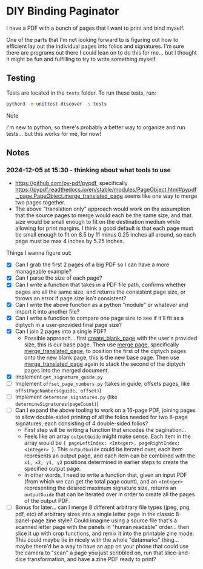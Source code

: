 # DIY Binding Paginator

I have a PDF with a bunch of pages that I want to print and bind myself.

One of the parts that I'm not looking forward to is figuring out how to efficient lay out the individual pages into folios and signatures. I'm sure there are programs out there I could lean on to do this for me... but I thought it might be fun and fulfilling to try to write something myself.

## Testing

Tests are located in the `tests` folder. To run these tests, run:

```bash
python3 -m unittest discover -s tests
```

> [!NOTE]
> I'm new to python, so there's probably a better way to organize and run tests... but this works for me, for now!

## Notes

### 2024-12-05 at 15:30 - thinking about what tools to use

- <https://github.com/py-pdf/pypdf>, specifically <https://pypdf.readthedocs.io/en/stable/modules/PageObject.html#pypdf._page.PageObject.merge_translated_page> seems like one way to merge two pages together.
- The above "translation only" approach would work on the assumption that the source pages to merge would each be the same size, and that size would be small enough to fit on the destination medium while allowing for print margins. I think a good default is that each page must be small enough to fit on 8.5 by 11 minus 0.25 inches all around, so each page must be max 4 inches by 5.25 inches.

Things I wanna figure out:

- [x] Can I grab the first 2 pages of a big PDF so I can have a more manageable example?
- [x] Can I parse the size of each page?
- [x] Can I write a function that takes in a PDF file path, confirms whether pages are all the same size, and returns the consistent page size, or throws an error if page size isn't consistent?
- [x] Can I write the above function as a python "module" or whatever and import it into another file?
- [x] Can I write a function to compare one page size to see if it'll fit as a diptych in a user-provided final page size?
- [x] Can I join 2 pages into a single PDF?
  - Possible approach... first [create_blank_page](https://pypdf.readthedocs.io/en/stable/modules/PageObject.html#pypdf._page.PageObject.create_blank_page) with the user's provided size, this is our base page. Then use [merge page](https://pypdf.readthedocs.io/en/stable/modules/PageObject.html#pypdf._page.PageObject.merge_page), specifically [merge_translated_page](https://pypdf.readthedocs.io/en/stable/modules/PageObject.html#pypdf._page.PageObject.merge_translated_page), to position the first of the diptych pages onto the new blank page, this is the new base page. Then use [merge_translated_page](https://pypdf.readthedocs.io/en/stable/modules/PageObject.html#pypdf._page.PageObject.merge_translated_page) again to stack the second of the diptych pages into the merged document.
- [x] Implement `get_signature_guide.py`
- [ ] Implement `offset_page_numbers.py` (takes in guide, offsets pages, like `offstPageNumbers(guide, offset)`)
- [ ] Implement `determine_signatures.py` (like `determineSignatures(pageCount)`)
- [ ] Can I expand the above tooling to work on a 16-page PDF, joining pages to allow double-sided printing of all the folios needed for two 8-page signatures, each consisting of 4 double-sided folios?
  - First step will be writing a function that encodes the pagination...
  - Feels like an array `outputGuide` might make sense. Each item in the array would be `{ pageLeftIndex: <Integer>, pageRightIndex: <Integer> }`. This `outputGuide` could be iterated over, each item represents an output page, and each item can be combined with the `x1, x2, y1, y2` positions determined in earlier steps to create the specified output page.
  - In other words, I need to write a function that, given an input PDF (from which we can get the total page count), and an `<Integer>` representing the desired maximum signature size, returns an `outputGuide` that can be iterated over in order to create all the pages of the output PDF.
- [ ] Bonus for later... can I merge 8 different arbitrary file types (jpeg, png, pdf, etc) of arbitrary sizes into a single letter page in the classic 8-panel-page zine style? Could imagine using a source file that's a scanned letter page with the panels in "human readable" order... then slice it up with crop functions, and remix it into the printable zine mode. This could maybe tie in nicely with the whole "datamarks" thing... maybe there'd be a way to have an app on your phone that could use the camera to "scan" a page you just scribbled on, run that slice-and-dice transformation, and have a zine PDF ready to print?
